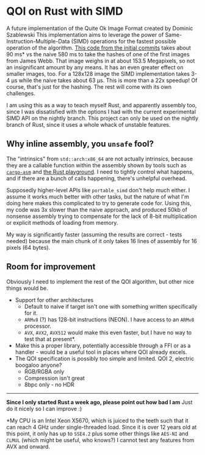 # QOI on Rust with SIMD

A future implementation of the Quite Ok Image Format created by Dominic Szablewski
This implementation aims to leverage the power of Same-Instruction-Multiple-Data (SIMD) operations for the fastest possible operation of the algorithm. [This code from the initial commits](https://github.com/AstroFloof/qoi-rust-simd/blob/98f0fde8d2568d46a5c6a86ae144d1b07206b789/src/qoi.rs#L82-L177) takes about 90 ms* vs the naive 580 ms to take the hashes of one of the first images from James Webb. That image weighs in at about 153.5 Megapixels, so not an insignificant amount by any means. It has an even greater effect on smaller images, too. For a 128x128 image the SIMD implementation takes 3-4 µs while the naive takes about 63 µs. This is more than a 22x speedup! Of course, that's just for the hashing. The rest will come with its own challenges.

I am using this as a way to teach myself Rust, and apparently assembly too, since I was dissatisfied with the options I had with the current experimental SIMD API on the nightly branch. This project can only be used on the nightly branch of Rust, since it uses a whole whack of unstable features.

## Why inline assembly, you `unsafe` fool?

The "intrinsics" from `std::arch:x86_64` are not actually intrinsics, because they are a callable function within the assembly shown by tools such as [`cargo-asm`](https://github.com/gnzlbg/cargo-asm) and [the Rust playground](https://play.rust-lang.org). I need to tightly control what happens, and if there are a bunch of calls happening, there's unhelpful overhead.

Supposedly higher-level APIs like `portable_simd` don't help much either. I assume it works much better with other tasks, but the nature of what I'm doing here makes this complicated to try to generate code for. Using this, my code was 3x slower than the naive approach, and produced 50kb of nonsense assembly trying to compensate for the lack of 8-bit multiplication or explicit methods of loading from memory. 

My way is significantly faster (assuming the results are correct - tests needed) because the main chunk of it only takes 16 lines of assembly for 16 pixels (64 bytes).

## Room for improvement

Obviously I need to implement the rest of the QOI algorithm, but other nice things would be.
- Support for other architectures
  - Default to naive if target isn't one with something written specifically for it.
  - `ARMv8` (?) has 128-bit instructions (NEON). I have access to an `ARMv8` processor.
  - `AVX`, `AVX2`, `AVX512` would make this even faster, but I have no way to test that at present*.
- Make this a proper library, potentially accessible through a FFI or as a handler - would be a useful tool in places where QOI already excels.
- The QOI specification is possibly too simple and limited. QOI 2, electric boogaloo anyone?
  - RGB/RGBA only
  - Compression isn't great
  - 8bpc only - no HDR
  
-----------

**Since I only started Rust a week ago, please point out how bad I am**
Just do it nicely so I can improve :)
  
\*My CPU is an Intel Xeon X5670, which is juiced to the teeth such that it can reach 4 GHz under single-threaded load. Since it is over 12 years old at this point, it only has up to `SSE4.2` plus some other things like `AES-NI` and `CLMUL` (which might be useful, who knows?) I cannot test any features from AVX and onward.
